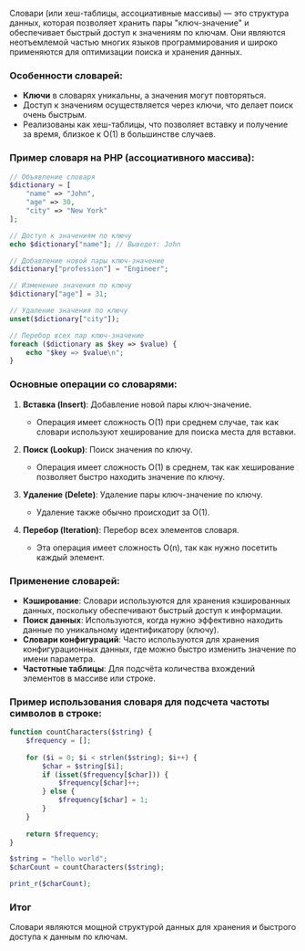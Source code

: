 Словари (или хеш-таблицы, ассоциативные массивы) — это структура данных, которая позволяет хранить пары "ключ-значение" и обеспечивает быстрый доступ к значениям по ключам. Они являются неотъемлемой частью многих языков программирования и широко применяются для оптимизации поиска и хранения данных.

### Особенности словарей:
- **Ключи** в словарях уникальны, а значения могут повторяться.
- Доступ к значениям осуществляется через ключи, что делает поиск очень быстрым.
- Реализованы как хеш-таблицы, что позволяет вставку и получение за время, близкое к O(1) в большинстве случаев.

### Пример словаря на PHP (ассоциативного массива):

```php
// Объявление словаря
$dictionary = [
    "name" => "John",
    "age" => 30,
    "city" => "New York"
];

// Доступ к значениям по ключу
echo $dictionary["name"]; // Выведет: John

// Добавление новой пары ключ-значение
$dictionary["profession"] = "Engineer";

// Изменение значения по ключу
$dictionary["age"] = 31;

// Удаление значения по ключу
unset($dictionary["city"]);

// Перебор всех пар ключ-значение
foreach ($dictionary as $key => $value) {
    echo "$key => $value\n";
}
```

### Основные операции со словарями:
1. **Вставка (Insert)**: Добавление новой пары ключ-значение.
   - Операция имеет сложность O(1) при среднем случае, так как словари используют хеширование для поиска места для вставки.

2. **Поиск (Lookup)**: Поиск значения по ключу.
   - Операция имеет сложность O(1) в среднем, так как хеширование позволяет быстро находить значение по ключу.

3. **Удаление (Delete)**: Удаление пары ключ-значение по ключу.
   - Удаление также обычно происходит за O(1).

4. **Перебор (Iteration)**: Перебор всех элементов словаря.
   - Эта операция имеет сложность O(n), так как нужно посетить каждый элемент.

### Применение словарей:
- **Кэширование**: Словари используются для хранения кэшированных данных, поскольку обеспечивают быстрый доступ к информации.
- **Поиск данных**: Используются, когда нужно эффективно находить данные по уникальному идентификатору (ключу).
- **Словари конфигураций**: Часто используются для хранения конфигурационных данных, где можно быстро изменить значение по имени параметра.
- **Частотные таблицы**: Для подсчёта количества вхождений элементов в массиве или строке.

### Пример использования словаря для подсчета частоты символов в строке:
```php
function countCharacters($string) {
    $frequency = [];
    
    for ($i = 0; $i < strlen($string); $i++) {
        $char = $string[$i];
        if (isset($frequency[$char])) {
            $frequency[$char]++;
        } else {
            $frequency[$char] = 1;
        }
    }
    
    return $frequency;
}

$string = "hello world";
$charCount = countCharacters($string);

print_r($charCount);
```

### Итог
Словари являются мощной структурой данных для хранения и быстрого доступа к данным по ключам.